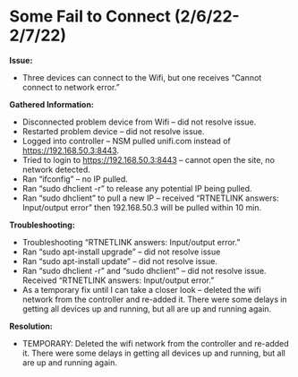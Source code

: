 # Some Fail to Connect (2/6/22-2/7/22)

**Issue:**
-	Three devices can connect to the Wifi, but one receives “Cannot connect to network error.”

**Gathered Information:**
-	Disconnected problem device from Wifi – did not resolve issue. 
-	Restarted problem device – did not resolve issue.
-	Logged into controller – NSM pulled unifi.com instead of https://192.168.50.3:8443.
-	Tried to login to https://192.168.50.3:8443 – cannot open the site, no network detected. 
-	Ran “ifconfig” – no IP pulled.
-	Ran “sudo dhclient -r” to release any potential IP being pulled. 
-	Ran “sudo dhclient” to pull a new IP – received “RTNETLINK answers: Input/output error” then 192.168.50.3 will be pulled within 10 min. 

**Troubleshooting:**
-	Troubleshooting “RTNETLINK answers: Input/output error.”
-	Ran “sudo apt-install upgrade” – did not resolve issue
-	Ran “sudo apt-install update” – did not resolve issue. 
-	Ran “sudo dhclient -r” and “sudo dhclient” – did not resolve issue. Received “RTNETLINK answers: Input/output error.”
-	As a temporary fix until I can take a closer look – deleted the wifi network from the controller and re-added it. There were some delays in getting all devices up and running, but all are up and running again. 

**Resolution:**
-	TEMPORARY: Deleted the wifi network from the controller and re-added it. There were some delays in getting all devices up and running, but all are up and running again. 

